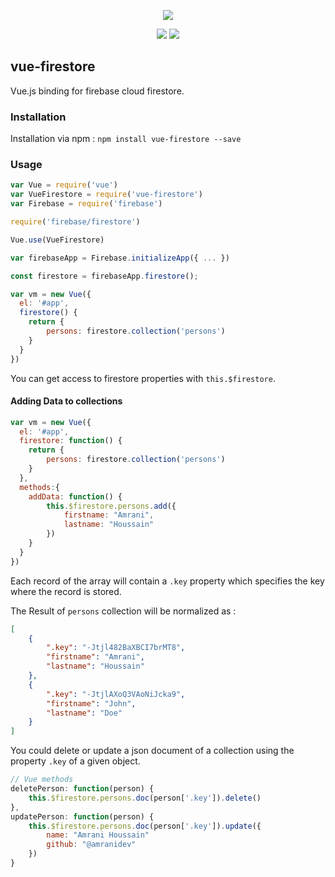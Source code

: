 <p align="center">
<img src="https://i.imgur.com/ki0rbrX.png">
</p>

<p align="center">
<img src="https://img.shields.io/npm/v/vue-firestore.svg">
<img src="https://img.shields.io/npm/l/vue-firestore.svg">
</p>

## vue-firestore

Vue.js binding for firebase cloud firestore.

### Installation

Installation via npm : `npm install vue-firestore --save`

### Usage

```javascript
var Vue = require('vue')
var VueFirestore = require('vue-firestore')
var Firebase = require('firebase')

require('firebase/firestore')

Vue.use(VueFirestore)

var firebaseApp = Firebase.initializeApp({ ... })

const firestore = firebaseApp.firestore();

var vm = new Vue({
  el: '#app',
  firestore() {
    return {
        persons: firestore.collection('persons')
    }
  }
})
```

You can get access to firestore properties with `this.$firestore`.

#### Adding Data to collections

```javascript
var vm = new Vue({
  el: '#app',
  firestore: function() {
    return {
        persons: firestore.collection('persons')
    }
  },
  methods:{
    addData: function() {
        this.$firestore.persons.add({
            firstname: "Amrani",
            lastname: "Houssain"
        })
    }
  }
})
```

Each record of the array will contain a `.key` property which specifies the key where the record is stored.

The Result of `persons` collection will be normalized as :

```json
[
    {
        ".key": "-Jtjl482BaXBCI7brMT8",
        "firstname": "Amrani",
        "lastname": "Houssain"
    },
    {
        ".key": "-JtjlAXoQ3VAoNiJcka9",
        "firstname": "John",
        "lastname": "Doe"
    }
]
```

You could delete or update a json document of a collection using the property `.key` of a given object.

```javascript
// Vue methods
deletePerson: function(person) {
    this.$firestore.persons.doc(person['.key']).delete()
},
updatePerson: function(person) {
    this.$firestore.persons.doc(person['.key']).update({
        name: "Amrani Houssain"
        github: "@amranidev"
    })
}
```
